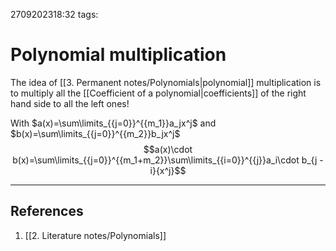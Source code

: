 2709202318:32
tags: 
# Polynomial multiplication
The idea of [[3. Permanent notes/Polynomials|polynomial]] multiplication is to multiply all the [[Coefficient of a polynomial|coefficients]] of the right hand side to all the left ones!

With $a(x)=\sum\limits_{{j=0}}^{{m_1}}a_jx^j$ and $b(x)=\sum\limits_{{j=0}}^{{m_2}}b_jx^j$
$$a(x)\cdot b(x)=\sum\limits_{{j=0}}^{{m_1+m_2}}\sum\limits_{{i=0}}^{{j}}a_i\cdot b_{j -i}{x^j}$$

---
## References
1. [[2. Literature notes/Polynomials]]